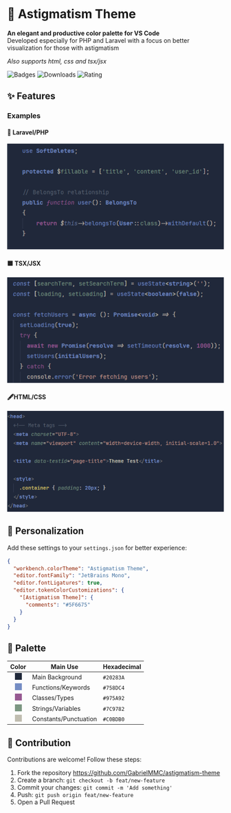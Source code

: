 # 🎨 Astigmatism Theme

**An elegant and productive color palette for VS Code**  
Developed especially for PHP and Laravel with a focus on better visualization for those with astigmatism

*Also supports html, css and tsx/jsx*

![Badges](https://img.shields.io/visual-studio-marketplace/v/gabrielfacioni.astigmatism-theme?color=)
![Downloads](https://img.shields.io/visual-studio-marketplace/d/gabrielfacioni.astigmatism-theme?color)
![Rating](https://img.shields.io/visual-studio-marketplace/r/gabrielfacioni.astigmatism-theme?color)

## ✨ Features

### Examples

#### 🐘 Laravel/PHP
![Laravel/PHP Example](https://github.com/GabrielMMC/astigmatism-theme/blob/main/screenshots/php.png?raw=true)

#### 🟦 TSX/JSX
![TSX/React Example](https://github.com/GabrielMMC/astigmatism-theme/blob/main/screenshots/tsx.png?raw=true)

#### 🖋️HTML/CSS
![HTML Example](https://github.com/GabrielMMC/astigmatism-theme/blob/main/screenshots/html.png?raw=true)

## 🎨 Personalization

Add these settings to your `settings.json` for better experience:

```json
{
  "workbench.colorTheme": "Astigmatism Theme",
  "editor.fontFamily": "JetBrains Mono",
  "editor.fontLigatures": true,
  "editor.tokenColorCustomizations": {
    "[Astigmatism Theme]": {
      "comments": "#5F6675"
    }
  }
}
```

## 🌈 Palette

| Color              | Main Use            | Hexadecimal |
|--------------------|---------------------|-------------|
| <div align="center"><img src="data:image/svg+xml;base64,PHN2ZyB4bWxucz0naHR0cDovL3d3dy53My5vcmcvMjAwMC9zdmcnIHdpZHRoPScxNicgaGVpZ2h0PScxNic+PHJlY3Qgd2lkdGg9JzEwMCUnIGhlaWdodD0nMTAwJScgZmlsbD0nIzIwMjgzYScvPjwvc3ZnPg==" width="16" height="16"></div> | Main Background     | `#20283A`   |
| <div align="center"><img src="data:image/svg+xml;base64,PHN2ZyB4bWxucz0naHR0cDovL3d3dy53My5vcmcvMjAwMC9zdmcnIHdpZHRoPScxNicgaGVpZ2h0PScxNic+PHJlY3Qgd2lkdGg9JzEwMCUnIGhlaWdodD0nMTAwJScgZmlsbD0nIzc1OERDNCcvPjwvc3ZnPg==" width="16" height="16"></div> | Functions/Keywords  | `#758DC4`   |
| <div align="center"><img src="data:image/svg+xml;base64,PHN2ZyB4bWxucz0naHR0cDovL3d3dy53My5vcmcvMjAwMC9zdmcnIHdpZHRoPScxNicgaGVpZ2h0PScxNic+PHJlY3Qgd2lkdGg9JzEwMCUnIGhlaWdodD0nMTAwJScgZmlsbD0nIzk3NUE5MicvPjwvc3ZnPg==" width="16" height="16"></div> | Classes/Types       | `#975A92`   |
| <div align="center"><img src="data:image/svg+xml;base64,PHN2ZyB4bWxucz0naHR0cDovL3d3dy53My5vcmcvMjAwMC9zdmcnIHdpZHRoPScxNicgaGVpZ2h0PScxNic+PHJlY3Qgd2lkdGg9JzEwMCUnIGhlaWdodD0nMTAwJScgZmlsbD0nIzdDOTc4MicvPjwvc3ZnPg==" width="16" height="16"></div> | Strings/Variables            | `#7C9782`   |
| <div align="center"><img src="data:image/svg+xml;base64,PHN2ZyB4bWxucz0iaHR0cDovL3d3dy53My5vcmcvMjAwMC9zdmciIHdpZHRoPSIxNiIgaGVpZ2h0PSIxNiI+PHJlY3Qgd2lkdGg9IjEwMCUiIGhlaWdodD0iMTAwJSIgZmlsbD0iI0MwQkRCMCIvPjwvc3ZnPg==" width="16" height="16"></div> | Constants/Punctuation           | `#C0BDB0`   |

## 🤝 Contribution
Contributions are welcome! Follow these steps:
1. Fork the repository https://github.com/GabrielMMC/astigmatism-theme
2. Create a branch: `git checkout -b feat/new-feature`
3. Commit your changes: `git commit -m 'Add something'`
4. Push: `git push origin feat/new-feature`
5. Open a Pull Request